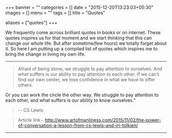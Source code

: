 +++
banner = ""
categories = []
date = "2015-12-20T13:23:03+05:30"
images = []
menu = ""
tags = []
title = "Quotes"

aliases = ["quotes"]
+++

We frequently come across brilliant quotes in books or on internet. These quotes inspires us for that moment and we start thinking that this can change our whole life. But after sometime(few hours) we totally forget about it.
So here I am putting up a compiled list of quotes which inspires me to bring the change in living my own life.

<!--more-->
---

>Afraid of being alone, we struggle to pay attention to ourselves. And what suffers is our ability to pay attention to each other. If we can’t find our own center, we lose confidence in what we have to offer others.
>
Or you can work the circle the other way. We struggle to pay attention to each other, and what suffers is our ability to know ourselves.”

> -- CS Lewis

> Article link - http://www.artofmanliness.com/2015/11/02/the-power-of-conversation-a-lesson-from-cs-lewis-and-jrr-tolkien/

---